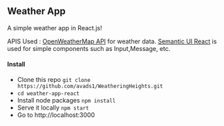 ## Weather App

A simple weather app in React.js!

APIS Used : 
 [OpenWeatherMap API](https://openweathermap.org/) for weather data.
[Semantic UI React](https://react.semantic-ui.com/) is used for simple components such as  Input,Message, etc.

#### Install
- Clone this repo `git clone https://github.com/avads1/WeatheringHeights.git`
- `cd weather-app-react`
- Install node packages `npm install`
- Serve it locally `npm start`
- Go to http://localhost:3000

